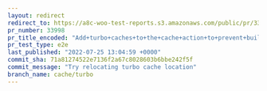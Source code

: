 ```yaml
---
layout: redirect
redirect_to: https://a8c-woo-test-reports.s3.amazonaws.com/public/pr/33998/e2e/index.html
pr_number: 33998
pr_title_encoded: "Add+turbo+caches+to+the+cache+action+to+prevent+building+if+not+needed"
pr_test_type: e2e
last_published: "2022-07-25 13:04:59 +0000"
commit_sha: 71a81274522e7136f2a67c8028603b6bbe242f5f
commit_message: "Try relocating turbo cache location"
branch_name: cache/turbo
---
```

